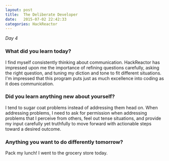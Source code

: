 ```yaml
---
layout: post
title:  The Deliberate Developer
date:   2015-07-02 22:42:33
categories: HackReactor
---
```


*Day 4*

### What did you learn today?

I find myself consistently thinking about communication. HackReactor has impressed upon me the importance of refining questions carefully, asking the right question, and tuning my diction and tone to fit different situations. I'm impressed that this program puts just as much excellence into coding as it does communication.

### Did you learn anything new about yourself?

I tend to sugar coat problems instead of addressing them head on. When addressing problems, I need to ask for permission when addressing problems that I perceive from others, feel out tense situations, and provide my input carefully yet truthfully to move forward with actionable steps toward a desired outcome.

### Anything you want to do differently tomorrow?

Pack my lunch! I went to the grocery store today.